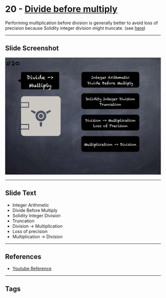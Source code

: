 # 20 - [Divide before multiply](Divide%20before%20multiply.md)
Performing multiplication before division is generally better to avoid loss of precision because Solidity integer division might truncate. (see [here](https://github.com/crytic/slither/wiki/Detector-Documentation#divide-before-multiply))

___
## Slide Screenshot
![020.png](../../images/pitfalls_and_best_practices101/020.png)
___
## Slide Text
- Integer Arithmetic
- Divide Before Multiply
- Solidity Integer Division
- Truncation
- Division -> Multiplication
- Loss of precision
- Multiplication -> Division
___
## References
- [Youtube Reference](https://youtu.be/OOzyoaYIw2k?t=1783)
___
## Tags
